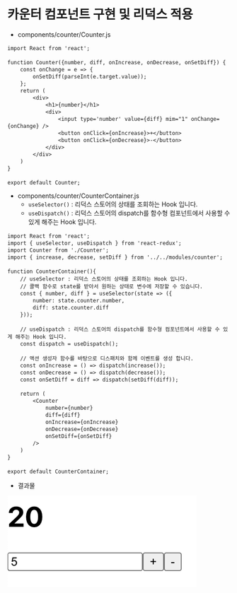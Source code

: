 # 카운터 컴포넌트 구현 및 리덕스 적용

- components/counter/Counter.js

```react
import React from 'react';

function Counter({number, diff, onIncrease, onDecrease, onSetDiff}) {
    const onChange = e => {
        onSetDiff(parseInt(e.target.value));
    };
    return (
        <div>
            <h1>{number}</h1>
            <div>
                <input type='number' value={diff} mim="1" onChange={onChange} />
                <button onClick={onIncrease}>+</button>
                <button onClick={onDecrease}>-</button>
            </div>
        </div>
    )
}

export default Counter;
```

- components/counter/CounterContainer.js
  - `useSelector()` : 리덕스 스토어의 상태를 조회하는 Hook 입니다.
  - `useDispatch()` : 리덕스 스토어의 dispatch를 함수형 컴포넌트에서 사용할 수 있게 해주는 Hook 입니다.

```react
import React from 'react';
import { useSelector, useDispatch } from 'react-redux';
import Counter from './Counter';
import { increase, decrease, setDiff } from '../../modules/counter';

function CounterContainer(){
    // useSelector : 리덕스 스토어의 상태를 조회하는 Hook 입니다.
    // 콜백 함수로 state를 받아서 원하는 상태로 변수에 저장할 수 있습니다.
    const { number, diff } = useSelector(state => ({
        number: state.counter.number,
        diff: state.counter.diff
    }));

    // useDispatch : 리덕스 스토어의 dispatch를 함수형 컴포넌트에서 사용할 수 있게 해주는 Hook 입니다.
    const dispatch = useDispatch();

    // 액션 생성자 함수를 바탕으로 디스패치와 함께 이벤트를 생성 합니다.
    const onIncrease = () => dispatch(increase());
    const onDecrease = () => dispatch(decrease());
    const onSetDiff = diff => dispatch(setDiff(diff));

    return (
        <Counter
            number={number}
            diff={diff}
            onIncrease={onIncrease}
            onDecrease={onDecrease}
            onSetDiff={onSetDiff}
        />
    )
}

export default CounterContainer;
```

- 결과물

![](./img/2.png)


